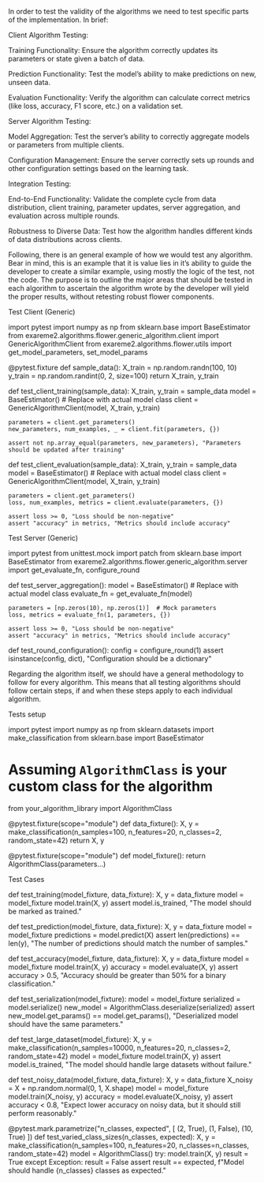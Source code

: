 In order to test the validity of the algorithms we need to test specific parts of the implementation. In brief:

Client Algorithm Testing:

Training Functionality: Ensure the algorithm correctly updates its parameters or state given a batch of data.

Prediction Functionality: Test the model’s ability to make predictions on new, unseen data.

Evaluation Functionality: Verify the algorithm can calculate correct metrics (like loss, accuracy, F1 score, etc.) on a validation set.

Server Algorithm Testing:

Model Aggregation: Test the server’s ability to correctly aggregate models or parameters from multiple clients.

Configuration Management: Ensure the server correctly sets up rounds and other configuration settings based on the learning task.

Integration Testing:

End-to-End Functionality: Validate the complete cycle from data distribution, client training, parameter updates, server aggregation, and evaluation across multiple rounds.

Robustness to Diverse Data: Test how the algorithm handles different kinds of data distributions across clients.



Following, there is an general example of how we would test any algorithm. Bear in mind, this is an example that it is value lies in it’s ability to guide the developer to create a similar example, using mostly the logic of the test, not the code. The purpose is to outline the major areas that should be tested in each algorithm to ascertain the algorithm wrote by the developer will yield the proper results, without retesting robust flower components. 

Test Client (Generic)

import pytest
import numpy as np
from sklearn.base import BaseEstimator
from exareme2.algorithms.flower.generic_algorithm.client import GenericAlgorithmClient
from exareme2.algorithms.flower.utils import get_model_parameters, set_model_params

@pytest.fixture
def sample_data():
    X_train = np.random.randn(100, 10)
    y_train = np.random.randint(0, 2, size=100)
    return X_train, y_train

def test_client_training(sample_data):
    X_train, y_train = sample_data
    model = BaseEstimator()  # Replace with actual model class
    client = GenericAlgorithmClient(model, X_train, y_train)
    
    parameters = client.get_parameters()
    new_parameters, num_examples, _ = client.fit(parameters, {})
    
    assert not np.array_equal(parameters, new_parameters), "Parameters should be updated after training"

def test_client_evaluation(sample_data):
    X_train, y_train = sample_data
    model = BaseEstimator()  # Replace with actual model class
    client = GenericAlgorithmClient(model, X_train, y_train)
    
    parameters = client.get_parameters()
    loss, num_examples, metrics = client.evaluate(parameters, {})
    
    assert loss >= 0, "Loss should be non-negative"
    assert "accuracy" in metrics, "Metrics should include accuracy"




Test Server (Generic)

import pytest
from unittest.mock import patch
from sklearn.base import BaseEstimator
from exareme2.algorithms.flower.generic_algorithm.server import get_evaluate_fn, configure_round

def test_server_aggregation():
    model = BaseEstimator()  # Replace with actual model class
    evaluate_fn = get_evaluate_fn(model)
    
    parameters = [np.zeros(10), np.zeros(1)]  # Mock parameters
    loss, metrics = evaluate_fn(1, parameters, {})
    
    assert loss >= 0, "Loss should be non-negative"
    assert "accuracy" in metrics, "Metrics should include accuracy"

def test_round_configuration():
    config = configure_round(1)
    assert isinstance(config, dict), "Configuration should be a dictionary"




Regarding the algorithm itself, we should have a general methodology to follow for every algorithm. This means that all testing algorithms should follow certain steps, if and when these steps apply to each individual algorithm. 



Tests setup

import pytest
import numpy as np
from sklearn.datasets import make_classification
from sklearn.base import BaseEstimator

# Assuming `AlgorithmClass` is your custom class for the algorithm
from your_algorithm_library import AlgorithmClass

@pytest.fixture(scope="module")
def data_fixture():
    X, y = make_classification(n_samples=100, n_features=20, n_classes=2, random_state=42)
    return X, y

@pytest.fixture(scope="module")
def model_fixture():
    return AlgorithmClass(parameters...)




Test Cases

def test_training(model_fixture, data_fixture):
    X, y = data_fixture
    model = model_fixture
    model.train(X, y)
    assert model.is_trained, "The model should be marked as trained."

def test_prediction(model_fixture, data_fixture):
    X, y = data_fixture
    model = model_fixture
    predictions = model.predict(X)
    assert len(predictions) == len(y), "The number of predictions should match the number of samples."

def test_accuracy(model_fixture, data_fixture):
    X, y = data_fixture
    model = model_fixture
    model.train(X, y)
    accuracy = model.evaluate(X, y)
    assert accuracy > 0.5, "Accuracy should be greater than 50% for a binary classification."

def test_serialization(model_fixture):
    model = model_fixture
    serialized = model.serialize()
    new_model = AlgorithmClass.deserialize(serialized)
    assert new_model.get_params() == model.get_params(), "Deserialized model should have the same parameters."

def test_large_dataset(model_fixture):
    X, y = make_classification(n_samples=10000, n_features=20, n_classes=2, random_state=42)
    model = model_fixture
    model.train(X, y)
    assert model.is_trained, "The model should handle large datasets without failure."

def test_noisy_data(model_fixture, data_fixture):
    X, y = data_fixture
    X_noisy = X + np.random.normal(0, 1, X.shape)
    model = model_fixture
    model.train(X_noisy, y)
    accuracy = model.evaluate(X_noisy, y)
    assert accuracy < 0.8, "Expect lower accuracy on noisy data, but it should still perform reasonably."

@pytest.mark.parametrize("n_classes, expected", [
    (2, True),
    (1, False),
    (10, True)
])
def test_varied_class_sizes(n_classes, expected):
    X, y = make_classification(n_samples=100, n_features=20, n_classes=n_classes, random_state=42)
    model = AlgorithmClass()
    try:
        model.train(X, y)
        result = True
    except Exception:
        result = False
    assert result == expected, f"Model should handle {n_classes} classes as expected."


